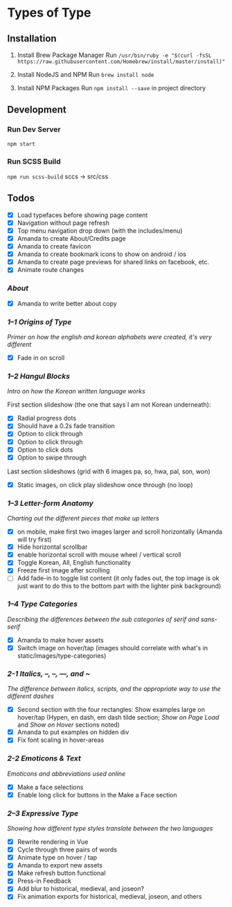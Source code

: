 # Types of Type

## Installation

1. Install Brew Package Manager
Run `/usr/bin/ruby -e "$(curl -fsSL https://raw.githubusercontent.com/Homebrew/install/master/install)"`

2. Install NodeJS and NPM
Run `brew install node`

3. Install NPM Packages
Run `npm install --save` in project directory

## Development

### Run Dev Server
`npm start`

### Run SCSS Build
`npm run scss-build`
sccs -> src/css

## Todos
- [x] Load typefaces before showing page content
- [x] Navigation without page refresh
- [x] Top menu navigation drop down (with the includes/menu)
- [x] Amanda to create About/Credits page
- [x] Amanda to create favicon
- [x] Amanda to create bookmark icons to show on android / ios
- [x] Amanda to create page previews for shared links on facebook, etc.
- [x] Animate route changes

### *About*
- [x] Amanda to write better about copy

### *1–1 Origins of Type*
_Primer on how the english and korean alphabets were created, it's very different_

- [x] Fade in on scroll

### *1–2 Hangul Blocks*
_Intro on how the Korean written language works_

First section slideshow (the one that says I am not Korean underneath):
- [x] Radial progress dots
- [x] Should have a 0.2s fade transition
- [x] Option to click through
- [x] Option to click through
- [x] Option to click dots
- [x] Option to swipe through

Last section slideshows (grid with 6 images pa, so, hwa, pal, son, won)
- [x] Static images, on click play slideshow once through (no loop)

### *1–3 Letter-form Anatomy*
_Charting out the different pieces that make up letters_

- [x] on mobile, make first two images larger and scroll horizontally (Amanda will try first)
- [x] Hide horizontal scrollbar
- [x] enable horizontal scroll with mouse wheel / vertical scroll
- [x] Toggle Korean, All, English functionality
- [x] Freeze first image after scrolling
- [ ] Add fade-in to toggle list content (it only fades out, the top image is ok just want to do this to the bottom part with the lighter pink background)

### *1–4 Type Categories*
_Describing the differences between the sub categories of serif and sans-serif_

- [x] Amanda to make hover assets
- [x] Switch image on hover/tap (images should correlate with what's in static/images/type-categories)

### *2-1 Italics, –, –, —, and \~*
_The difference between italics, scripts, and the appropriate way to use the different dashes_

- [x] Second section with the four rectangles: Show examples large on hover/tap (Hypen, en dash, em dash tilde section; *Show on Page Load* and *Show on Hover* sections noted)
- [x] Amanda to put examples on hidden div
- [x] Fix font scaling in hover-areas

### *2-2 Emoticons & Text*
_Emoticons and abbreviations used online_

- [x] Make a face selections
- [x] Enable long click for buttons in the Make a Face section

### *2–3 Expressive Type*
_Showing how different type styles translate between the two languages_

- [x] Rewrite rendering in Vue
- [x] Cycle through three pairs of words
- [x] Animate type on hover / tap
- [x] Amanda to export new assets
- [x] Make refresh button functional
- [x] Press-in Feedback
- [x] Add blur to historical, medieval, and joseon?
- [x] Fix animation exports for historical, medieval, joseon, and others
